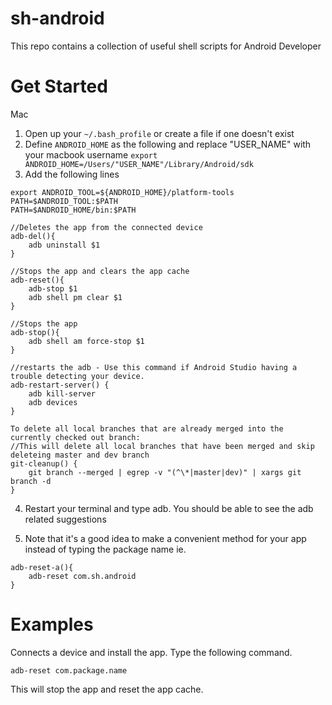 # sh-android
This repo contains a collection of useful shell scripts for Android Developer

# Get Started
Mac
1. Open up your `~/.bash_profile` or create a file if one doesn't exist
2. Define `ANDROID_HOME` as the following and replace "USER_NAME" with your macbook username
`export ANDROID_HOME=/Users/"USER_NAME"/Library/Android/sdk`
3. Add the following lines
```
export ANDROID_TOOL=${ANDROID_HOME}/platform-tools
PATH=$ANDROID_TOOL:$PATH
PATH=$ANDROID_HOME/bin:$PATH

//Deletes the app from the connected device
adb-del(){
	adb uninstall $1
}

//Stops the app and clears the app cache
adb-reset(){
	adb-stop $1
	adb shell pm clear $1
}

//Stops the app
adb-stop(){
	adb shell am force-stop $1
}

//restarts the adb - Use this command if Android Studio having a trouble detecting your device.
adb-restart-server() {
	adb kill-server
	adb devices
}

To delete all local branches that are already merged into the currently checked out branch:
//This will delete all local branches that have been merged and skip deleteing master and dev branch
git-cleanup() {
	git branch --merged | egrep -v "(^\*|master|dev)" | xargs git branch -d
}
```
4. Restart your terminal and type adb. You should be able to see the adb related suggestions

5. Note that it's a good idea to make a convenient method for your app instead of typing the package name
ie.
```
adb-reset-a(){
	adb-reset com.sh.android
}
```

# Examples
Connects a device and install the app.
Type the following command.

`adb-reset com.package.name`

This will stop the app and reset the app cache.


